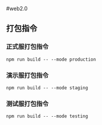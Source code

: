 #web2.0

## 打包指令
### 正式服打包指令
```
npm run build -- --mode production
```
### 演示服打包指令
```
npm run build -- --mode staging
```
### 测试服打包指令
```
npm run build -- --mode testing
```


